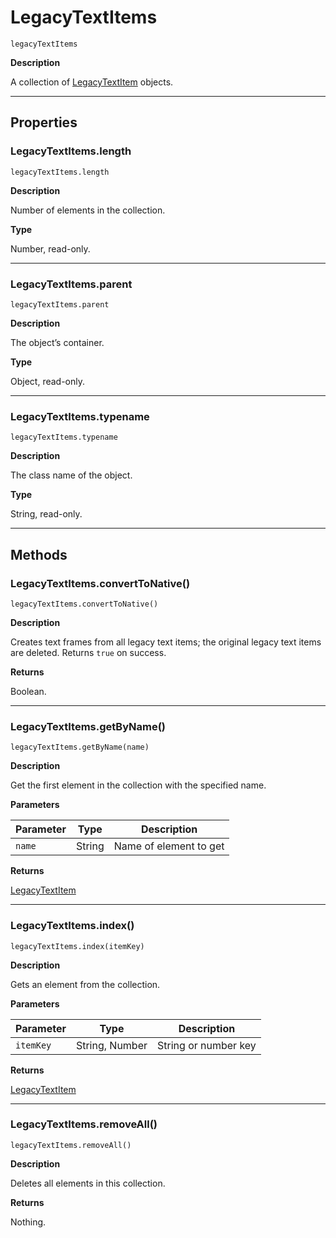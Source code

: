 <a id="jsobjref-legacytextitems"></a>

# LegacyTextItems

`legacyTextItems`

**Description**

A collection of [LegacyTextItem](LegacyTextItem.md#jsobjref-legacytextitem) objects.

---

## Properties

<a id="jsobjref-legacytextitems-length"></a>

### LegacyTextItems.length

`legacyTextItems.length`

**Description**

Number of elements in the collection.

**Type**

Number, read-only.

---

<a id="jsobjref-legacytextitems-parent"></a>

### LegacyTextItems.parent

`legacyTextItems.parent`

**Description**

The object’s container.

**Type**

Object, read-only.

---

<a id="jsobjref-legacytextitems-typename"></a>

### LegacyTextItems.typename

`legacyTextItems.typename`

**Description**

The class name of the object.

**Type**

String, read-only.

---

## Methods

<a id="jsobjref-legacytextitems-converttonative"></a>

### LegacyTextItems.convertToNative()

`legacyTextItems.convertToNative()`

**Description**

Creates text frames from all legacy text items; the original legacy text items are deleted. Returns `true` on success.

**Returns**

Boolean.

---

<a id="jsobjref-legacytextitems-getbyname"></a>

### LegacyTextItems.getByName()

`legacyTextItems.getByName(name)`

**Description**

Get the first element in the collection with the specified name.

**Parameters**

| Parameter   | Type   | Description            |
|-------------|--------|------------------------|
| `name`      | String | Name of element to get |

**Returns**

[LegacyTextItem](LegacyTextItem.md#jsobjref-legacytextitem)

---

<a id="jsobjref-legacytextitems-index"></a>

### LegacyTextItems.index()

`legacyTextItems.index(itemKey)`

**Description**

Gets an element from the collection.

**Parameters**

| Parameter   | Type           | Description          |
|-------------|----------------|----------------------|
| `itemKey`   | String, Number | String or number key |

**Returns**

[LegacyTextItem](LegacyTextItem.md#jsobjref-legacytextitem)

---

<a id="jsobjref-legacytextitems-removeall"></a>

### LegacyTextItems.removeAll()

`legacyTextItems.removeAll()`

**Description**

Deletes all elements in this collection.

**Returns**

Nothing.
